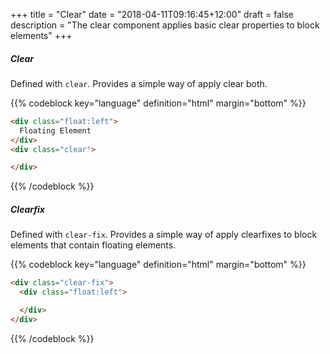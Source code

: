 +++
title = "Clear"
date = "2018-04-11T09:16:45+12:00"
draft = false
description = "The clear component applies basic clear properties to block elements"
+++

##### Clear

Defined with `clear`. Provides a simple way of apply clear both.

<div class="float:left column:6 padding:5 fill:grey-l4 margin-bottom:2">

</div>

<div class="clear fill:grey-l5 margin-bottom:2">
  <div class="column:12 padding:5 fill:grey-l3">

  </div>
</div>

{{% codeblock key="language" definition="html" margin="bottom" %}}
```html
<div class="float:left">
  Floating Element
</div>
<div class="clear">

</div>
```
{{% /codeblock %}}

##### Clearfix

Defined with `clear-fix`. Provides a simple way of apply clearfixes to block elements that contain floating elements.

<div class="clear-fix fill:grey-l5 margin-bottom:2">
  <div class="float:left column:6 padding:5 fill:grey-l3">

  </div>
</div>

{{% codeblock key="language" definition="html" margin="bottom" %}}
```html
<div class="clear-fix">
  <div class="float:left">

  </div>
</div>
```
{{% /codeblock %}}
